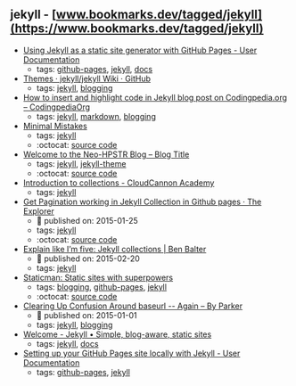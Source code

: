 jekyll - [www.bookmarks.dev/tagged/jekyll](https://www.bookmarks.dev/tagged/jekyll)
---
* [Using Jekyll as a static site generator with GitHub Pages - User Documentation        ](https://help.github.com/articles/using-jekyll-as-a-static-site-generator-with-github-pages/)
    * tags: [github-pages](../tagged/github-pages.md), [jekyll](../tagged/jekyll.md), [docs](../tagged/docs.md)
* [Themes · jekyll/jekyll Wiki · GitHub](https://github.com/jekyll/jekyll/wiki/Themes)
    * tags: [jekyll](../tagged/jekyll.md), [blogging](../tagged/blogging.md)
* [How to insert and highlight code in Jekyll blog post on Codingpedia.org – CodingpediaOrg](http://www.codingpedia.org/ama/how-to-insert-and-highlight-code-in-jekyll-blog-post-on-codingpedia-org)
    * tags: [jekyll](../tagged/jekyll.md), [markdown](../tagged/markdown.md), [blogging](../tagged/blogging.md)
* [Minimal Mistakes](https://mmistakes.github.io/minimal-mistakes/)
    * tags: [jekyll](../tagged/jekyll.md)
    * :octocat: [source code](https://github.com/mmistakes/minimal-mistakes/)
* [Welcome to the Neo-HPSTR Blog – Blog Title](http://aronbordin.com/neo-hpstr-jekyll-theme/)
    * tags: [jekyll](../tagged/jekyll.md), [jekyll-theme](../tagged/jekyll-theme.md)
    * :octocat: [source code](https://github.com/aron-bordin/neo-hpstr-jekyll-theme)
* [Introduction to collections - CloudCannon Academy](https://learn.cloudcannon.com/jekyll/introduction-to-jekyll-collections/)
    * tags: [jekyll](../tagged/jekyll.md)
* [Get Pagination working in Jekyll Collection in Github pages · The Explorer      ](http://anjesh.github.io/2015/01/25/collection-pagination-working-github-pages/)
    * :calendar: published on: 2015-01-25
    * tags: [jekyll](../tagged/jekyll.md)
    * :octocat: [source code](https://github.com/pagination-demo/pagination-demo.github.io)
* [Explain like I’m five: Jekyll collections | Ben Balter](http://ben.balter.com/2015/02/20/jekyll-collections/)
    * :calendar: published on: 2015-02-20
    * tags: [jekyll](../tagged/jekyll.md)
* [Staticman: Static sites with superpowers](https://staticman.net/)
    * tags: [blogging](../tagged/blogging.md), [github-pages](../tagged/github-pages.md), [jekyll](../tagged/jekyll.md)
    * :octocat: [source code](https://github.com/eduardoboucas/staticman)
* [Clearing Up Confusion Around baseurl -- Again – By Parker](https://byparker.com/blog/2014/clearing-up-confusion-around-baseurl/)
    * :calendar: published on: 2015-01-01
    * tags: [jekyll](../tagged/jekyll.md), [blogging](../tagged/blogging.md)
* [Welcome - Jekyll • Simple, blog-aware, static sites](http://jekyllrb.com/docs/home/)
    * tags: [jekyll](../tagged/jekyll.md), [docs](../tagged/docs.md)
* [Setting up your GitHub Pages site locally with Jekyll - User Documentation        ](https://help.github.com/articles/setting-up-your-github-pages-site-locally-with-jekyll/)
    * tags: [github-pages](../tagged/github-pages.md), [jekyll](../tagged/jekyll.md)
